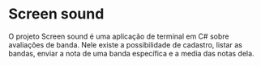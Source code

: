 # Screen sound

O projeto Screen sound é uma aplicação de terminal em C# sobre avaliações de banda. Nele existe a possibilidade de cadastro, listar as bandas, enviar a nota de uma banda específica e a media das notas dela.
